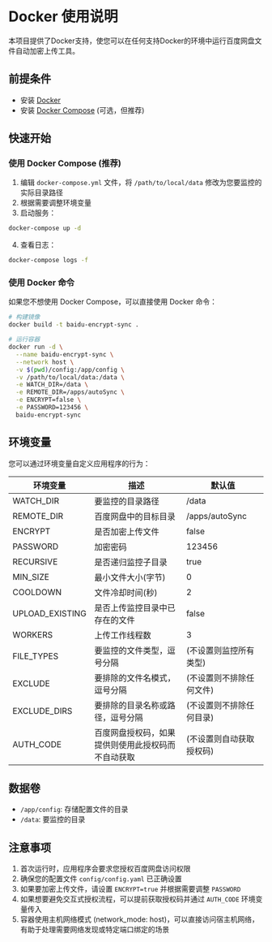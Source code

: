 # Docker 使用说明

本项目提供了Docker支持，使您可以在任何支持Docker的环境中运行百度网盘文件自动加密上传工具。

## 前提条件

- 安装 [Docker](https://docs.docker.com/get-docker/)
- 安装 [Docker Compose](https://docs.docker.com/compose/install/) (可选，但推荐)

## 快速开始

### 使用 Docker Compose (推荐)

1. 编辑 `docker-compose.yml` 文件，将 `/path/to/local/data` 修改为您要监控的实际目录路径
2. 根据需要调整环境变量
3. 启动服务：

```bash
docker-compose up -d
```

4. 查看日志：

```bash
docker-compose logs -f
```

### 使用 Docker 命令

如果您不想使用 Docker Compose，可以直接使用 Docker 命令：

```bash
# 构建镜像
docker build -t baidu-encrypt-sync .

# 运行容器
docker run -d \
  --name baidu-encrypt-sync \
  --network host \
  -v $(pwd)/config:/app/config \
  -v /path/to/local/data:/data \
  -e WATCH_DIR=/data \
  -e REMOTE_DIR=/apps/autoSync \
  -e ENCRYPT=false \
  -e PASSWORD=123456 \
  baidu-encrypt-sync
```

## 环境变量

您可以通过环境变量自定义应用程序的行为：

| 环境变量 | 描述 | 默认值 |
|---------|------|-------|
| WATCH_DIR | 要监控的目录路径 | /data |
| REMOTE_DIR | 百度网盘中的目标目录 | /apps/autoSync |
| ENCRYPT | 是否加密上传文件 | false |
| PASSWORD | 加密密码 | 123456 |
| RECURSIVE | 是否递归监控子目录 | true |
| MIN_SIZE | 最小文件大小(字节) | 0 |
| COOLDOWN | 文件冷却时间(秒) | 2 |
| UPLOAD_EXISTING | 是否上传监控目录中已存在的文件 | false |
| WORKERS | 上传工作线程数 | 3 |
| FILE_TYPES | 要监控的文件类型，逗号分隔 | (不设置则监控所有类型) |
| EXCLUDE | 要排除的文件名模式，逗号分隔 | (不设置则不排除任何文件) |
| EXCLUDE_DIRS | 要排除的目录名称或路径，逗号分隔 | (不设置则不排除任何目录) |
| AUTH_CODE | 百度网盘授权码，如果提供则使用此授权码而不自动获取 | (不设置则自动获取授权码) |

## 数据卷

- `/app/config`: 存储配置文件的目录
- `/data`: 要监控的目录

## 注意事项

1. 首次运行时，应用程序会要求您授权百度网盘访问权限
2. 确保您的配置文件 `config/config.yaml` 已正确设置
3. 如果要加密上传文件，请设置 `ENCRYPT=true` 并根据需要调整 `PASSWORD`
4. 如果想要避免交互式授权流程，可以提前获取授权码并通过 `AUTH_CODE` 环境变量传入
5. 容器使用主机网络模式 (network_mode: host)，可以直接访问宿主机网络，有助于处理需要网络发现或特定端口绑定的场景
